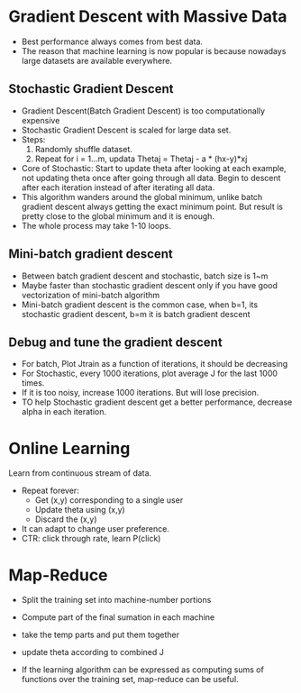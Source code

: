 # Gradient Descent with Massive Data
* Best performance always comes from best data.
* The reason that machine learning is now popular is because nowadays large datasets are available everywhere.

## Stochastic Gradient Descent
* Gradient Descent(Batch Gradient Descent) is too computationally expensive
* Stochastic Gradient Descent is scaled for large data set.
* Steps:
  1. Randomly shuffle dataset.
  2. Repeat for i = 1...m, updata Thetaj = Thetaj - a * (hx-y)*xj
* Core of Stochastic: Start to update theta after looking at each example, not updating theta once after going 
through all data. Begin to descent after each iteration instead of after iterating all data.
* This algorithm wanders around the global minimum, unlike batch gradient descent always getting the exact minimum point. But result is pretty close to the global minimum and it is enough.
* The whole process may take 1-10 loops.

## Mini-batch gradient descent
* Between batch gradient descent and stochastic, batch size is 1~m
* Maybe faster than stochastic gradient descent only if you have good vectorization of mini-batch algorithm
* Mini-batch gradient descent is the common case, when b=1, its stochastic gradient descent, b=m it is batch gradient descent

## Debug and tune the gradient descent
* For batch, Plot Jtrain as a function of iterations, it should be decreasing
* For Stochastic, every 1000 iterations, plot average J for the last 1000 times.
* If it is too noisy, increase 1000 iterations. But will lose precision.
* TO help Stochastic gradient descent get a better performance, decrease alpha in each iteration.

# Online Learning
Learn from continuous stream of data.  
* Repeat forever:
  * Get (x,y) corresponding to a single user
  * Update theta using (x,y)
  * Discard the (x,y)
* It can adapt to change user preference.
* CTR: click through rate, learn P(click) 
  
# Map-Reduce
* Split the training set into machine-number portions
* Compute part of the final sumation in each machine
* take the temp parts and put them together
* update theta according to combined J

* If the learning algorithm can be expressed as computing sums of functions over the training set, map-reduce can be 
useful.

